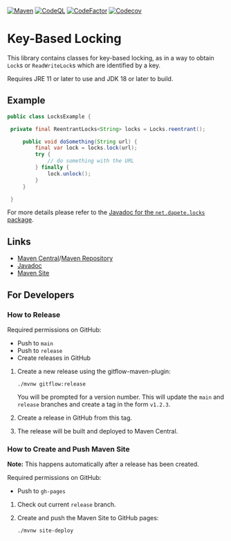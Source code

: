 [![Maven](https://github.com/dapete42/locks/actions/workflows/maven-verify.yml/badge.svg)](https://github.com/dapete42/locks/actions/workflows/maven-verify.yml)
[![CodeQL](https://github.com/dapete42/locks/actions/workflows/codeql-analysis.yml/badge.svg)](https://github.com/dapete42/locks/actions/workflows/codeql-analysis.yml)
[![CodeFactor](https://www.codefactor.io/repository/github/dapete42/locks/badge)](https://www.codefactor.io/repository/github/dapete42/locks)
[![Codecov](https://codecov.io/gh/dapete42/locks/graph/badge.svg?token=HzTCLFKSYD)](https://codecov.io/gh/dapete42/locks)

# Key-Based Locking

This library contains classes for key-based locking, as in a way to obtain `Lock`s or `ReadWriteLock`s which are identified by a key.

Requires JRE 11 or later to use and JDK 18 or later to build.

## Example

``` java
public class LocksExample {

 private final ReentrantLocks<String> locks = Locks.reentrant();

     public void doSomething(String url) {
         final var lock = locks.lock(url);
         try {
             // do something with the URL
         } finally {
             lock.unlock();
         }
     }

 }
```

For more details please refer to the
[Javadoc for the `net.dapete.locks` package](https://dapete42.github.io/locks/apidocs/net.dapete.locks/net/dapete/locks/package-summary.html).

## Links
* [Maven Central](https://central.sonatype.com/artifact/net.dapete/locks)/[Maven Repository](https://mvnrepository.com/artifact/net.dapete/locks)
* [Javadoc](https://dapete42.github.io/locks/apidocs/)
* [Maven Site](https://dapete42.github.io/locks/)

## For Developers

### How to Release

Required permissions on GitHub:
* Push to `main`
* Push to `release`
* Create releases in GitHub

1. Create a new release using the gitflow-maven-plugin:
   ```
   ./mvnw gitflow:release
   ```
   You will be prompted for a version number. This will update the `main` and `release` branches and create a tag in the form `v1.2.3`.

2. Create a release in GitHub from this tag.

3. The release will be built and deployed to Maven Central.

### How to Create and Push Maven Site

**Note:** This happens automatically after a release has been created.

Required permissions on GitHub:
* Push to `gh-pages`

1. Check out current `release` branch.

2. Create and push the Maven Site to GitHub pages:
   ```
   ./mvnw site-deploy
   ```
